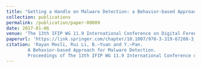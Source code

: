 ```yaml
---
title: "Getting a Handle on Malware Detection: a Behavior-based Approach for Detecting Malware"
collection: publications
permalink: /publication/paper-00009
date: 2017-01-06
venue: 'The 13th IFIP WG 11.9 International Conference on Digital Forensics (IFIP WG 11.9 2017)'
paperurl: 'https://link.springer.com/chapter/10.1007/978-3-319-67208-3_11'
citation: 'Rayan Mosli, Rui Li, B.~Yuan and Y.~Pan.
        A Behavior-based Approach for Malware Detection.
        Proceedings of The 13th IFIP WG 11.9 International Conference on Digital Forensics (IFIP WG 11.9 2017), 187-201, January 2017.'
---
```


